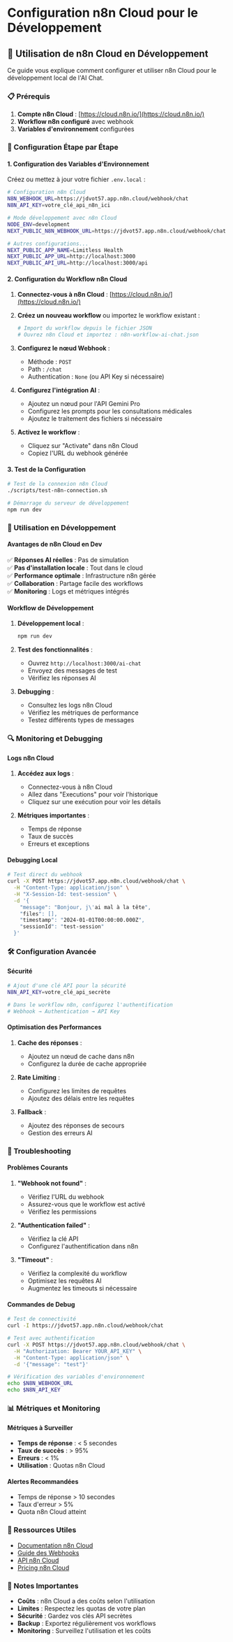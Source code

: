 # Configuration n8n Cloud pour le Développement

## 🚀 Utilisation de n8n Cloud en Développement

Ce guide vous explique comment configurer et utiliser n8n Cloud pour le développement local de l'AI Chat.

### 📋 Prérequis

1. **Compte n8n Cloud** : [https://cloud.n8n.io/](https://cloud.n8n.io/)
2. **Workflow n8n configuré** avec webhook
3. **Variables d'environnement** configurées

### 🔧 Configuration Étape par Étape

#### 1. Configuration des Variables d'Environnement

Créez ou mettez à jour votre fichier `.env.local` :

```bash
# Configuration n8n Cloud
N8N_WEBHOOK_URL=https://jdvot57.app.n8n.cloud/webhook/chat
N8N_API_KEY=votre_clé_api_n8n_ici

# Mode développement avec n8n Cloud
NODE_ENV=development
NEXT_PUBLIC_N8N_WEBHOOK_URL=https://jdvot57.app.n8n.cloud/webhook/chat

# Autres configurations...
NEXT_PUBLIC_APP_NAME=Limitless Health
NEXT_PUBLIC_APP_URL=http://localhost:3000
NEXT_PUBLIC_API_URL=http://localhost:3000/api
```

#### 2. Configuration du Workflow n8n Cloud

1. **Connectez-vous à n8n Cloud** : [https://cloud.n8n.io/](https://cloud.n8n.io/)

2. **Créez un nouveau workflow** ou importez le workflow existant :

   ```bash
   # Import du workflow depuis le fichier JSON
   # Ouvrez n8n Cloud et importez : n8n-workflow-ai-chat.json
   ```

3. **Configurez le nœud Webhook** :
   - Méthode : `POST`
   - Path : `/chat`
   - Authentication : `None` (ou API Key si nécessaire)

4. **Configurez l'intégration AI** :
   - Ajoutez un nœud pour l'API Gemini Pro
   - Configurez les prompts pour les consultations médicales
   - Ajoutez le traitement des fichiers si nécessaire

5. **Activez le workflow** :
   - Cliquez sur "Activate" dans n8n Cloud
   - Copiez l'URL du webhook générée

#### 3. Test de la Configuration

```bash
# Test de la connexion n8n Cloud
./scripts/test-n8n-connection.sh

# Démarrage du serveur de développement
npm run dev
```

### 🎯 Utilisation en Développement

#### Avantages de n8n Cloud en Dev

✅ **Réponses AI réelles** : Pas de simulation  
✅ **Pas d'installation locale** : Tout dans le cloud  
✅ **Performance optimale** : Infrastructure n8n gérée  
✅ **Collaboration** : Partage facile des workflows  
✅ **Monitoring** : Logs et métriques intégrés

#### Workflow de Développement

1. **Développement local** :

   ```bash
   npm run dev
   ```

2. **Test des fonctionnalités** :
   - Ouvrez `http://localhost:3000/ai-chat`
   - Envoyez des messages de test
   - Vérifiez les réponses AI

3. **Debugging** :
   - Consultez les logs n8n Cloud
   - Vérifiez les métriques de performance
   - Testez différents types de messages

### 🔍 Monitoring et Debugging

#### Logs n8n Cloud

1. **Accédez aux logs** :
   - Connectez-vous à n8n Cloud
   - Allez dans "Executions" pour voir l'historique
   - Cliquez sur une exécution pour voir les détails

2. **Métriques importantes** :
   - Temps de réponse
   - Taux de succès
   - Erreurs et exceptions

#### Debugging Local

```bash
# Test direct du webhook
curl -X POST https://jdvot57.app.n8n.cloud/webhook/chat \
  -H "Content-Type: application/json" \
  -H "X-Session-Id: test-session" \
  -d '{
    "message": "Bonjour, j\'ai mal à la tête",
    "files": [],
    "timestamp": "2024-01-01T00:00:00.000Z",
    "sessionId": "test-session"
  }'
```

### 🛠️ Configuration Avancée

#### Sécurité

```bash
# Ajout d'une clé API pour la sécurité
N8N_API_KEY=votre_clé_api_secrète

# Dans le workflow n8n, configurez l'authentification
# Webhook → Authentication → API Key
```

#### Optimisation des Performances

1. **Cache des réponses** :
   - Ajoutez un nœud de cache dans n8n
   - Configurez la durée de cache appropriée

2. **Rate Limiting** :
   - Configurez les limites de requêtes
   - Ajoutez des délais entre les requêtes

3. **Fallback** :
   - Ajoutez des réponses de secours
   - Gestion des erreurs AI

### 🚨 Troubleshooting

#### Problèmes Courants

1. **"Webhook not found"** :
   - Vérifiez l'URL du webhook
   - Assurez-vous que le workflow est activé
   - Vérifiez les permissions

2. **"Authentication failed"** :
   - Vérifiez la clé API
   - Configurez l'authentification dans n8n

3. **"Timeout"** :
   - Vérifiez la complexité du workflow
   - Optimisez les requêtes AI
   - Augmentez les timeouts si nécessaire

#### Commandes de Debug

```bash
# Test de connectivité
curl -I https://jdvot57.app.n8n.cloud/webhook/chat

# Test avec authentification
curl -X POST https://jdvot57.app.n8n.cloud/webhook/chat \
  -H "Authorization: Bearer YOUR_API_KEY" \
  -H "Content-Type: application/json" \
  -d '{"message": "test"}'

# Vérification des variables d'environnement
echo $N8N_WEBHOOK_URL
echo $N8N_API_KEY
```

### 📊 Métriques et Monitoring

#### Métriques à Surveiller

- **Temps de réponse** : < 5 secondes
- **Taux de succès** : > 95%
- **Erreurs** : < 1%
- **Utilisation** : Quotas n8n Cloud

#### Alertes Recommandées

- Temps de réponse > 10 secondes
- Taux d'erreur > 5%
- Quota n8n Cloud atteint

### 🔗 Ressources Utiles

- [Documentation n8n Cloud](https://docs.n8n.io/hosting/)
- [Guide des Webhooks](https://docs.n8n.io/integrations/builtin/trigger-nodes/n8n-nodes-base.webhook/)
- [API n8n Cloud](https://docs.n8n.io/api/)
- [Pricing n8n Cloud](https://cloud.n8n.io/pricing)

### 📝 Notes Importantes

- **Coûts** : n8n Cloud a des coûts selon l'utilisation
- **Limites** : Respectez les quotas de votre plan
- **Sécurité** : Gardez vos clés API secrètes
- **Backup** : Exportez régulièrement vos workflows
- **Monitoring** : Surveillez l'utilisation et les coûts
